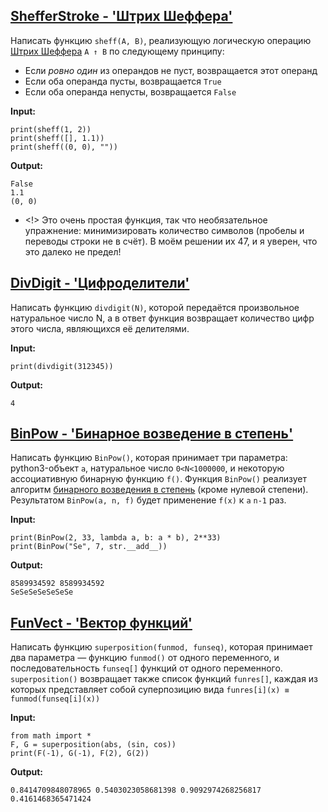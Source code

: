 ## [ShefferStroke - 'Штрих Шеффера'](https://uneex.org/LecturesCMC/PythonIntro2024/Homework_ShefferStroke)

Написать функцию `sheff(A, B)`, реализующую логическую операцию [Штрих Шеффера](https://ru.wikipedia.org/wiki/%D0%A8%D1%82%D1%80%D0%B8%D1%85%20%D0%A8%D0%B5%D1%84%D1%84%D0%B5%D1%80%D0%B0) `A ↑ B` по следующему принципу:

* Если *ровно один* из операндов не пуст, возвращается этот операнд
* Если оба операнда пусты, возвращается `True`
* Если оба операнда непусты, возвращается `False` 
    
**Input:**

    print(sheff(1, 2))
    print(sheff([], 1.1))
    print(sheff((0, 0), ""))

**Output:**

    False
    1.1
    (0, 0)

* <!> Это очень простая функция, так что необязательное упражнение: минимизировать количество символов (пробелы и переводы строки не в счёт). В моём решении их 47, и я уверен, что это далеко не предел! 

## [DivDigit - 'Цифроделители'](https://uneex.org/LecturesCMC/PythonIntro2024/Homework_DivDigit)

Написать функцию `divdigit(N)`, которой передаётся произвольное натуральное число N, а в ответ функция возвращает количество цифр этого числа, являющихся её делителями.

**Input:**

    print(divdigit(312345))

**Output:**

    4

## [BinPow - 'Бинарное возведение в степень'](https://uneex.org/LecturesCMC/PythonIntro2024/Homework_BinPow)

Написать функцию `BinPow()`, которая принимает три параметра: python3-объект `a`, натуральное число `0<N<1000000`, и некоторую ассоциативную бинарную функцию `f()`. Функция `BinPow()` реализует алгоритм [бинарного возведения в степень](http://e-maxx.ru/algo/binary_pow) (кроме нулевой степени). Результатом `BinPow(a, n, f)` будет применение `f(x)` к `a` `n-1` раз.

**Input:**

    print(BinPow(2, 33, lambda a, b: a * b), 2**33)
    print(BinPow("Se", 7, str.__add__))

**Output:**

    8589934592 8589934592
    SeSeSeSeSeSeSe

## [FunVect - 'Вектор функций'](https://uneex.org/LecturesCMC/PythonIntro2024/Homework_FunVect)

Написать функцию `superposition(funmod, funseq)`, которая принимает два параметра — функцию `funmod()` от одного переменного, и последовательность `funseq[]` функций от одного переменного. `superposition()` возвращает также список функций `funres[]`, каждая из которых представляет собой суперпозицию вида `funres[i](x) ≡ funmod(funseq[i](x))`

**Input:**

    from math import *
    F, G = superposition(abs, (sin, cos))
    print(F(-1), G(-1), F(2), G(2))

**Output:**

    0.8414709848078965 0.5403023058681398 0.9092974268256817 0.4161468365471424
